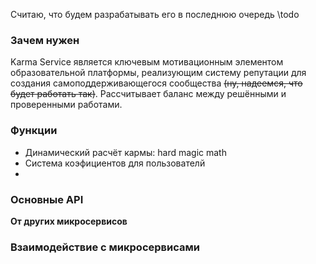 Считаю, что будем разрабатывать его в последнюю очередь \todo
### Зачем нужен
Karma Service является ключевым мотивационным элементом образовательной платформы, реализующим систему репутации для создания самоподдерживающегося сообщества ~~(ну, надеемся, что будет работать так)~~. Рассчитывает баланс между решёнными и проверенными работами.

### Функции
- Динамический расчёт кармы: hard magic math
- Система коэфициентов для пользователй
- 

### Основные API


**От других микросервисов**



### Взаимодействие с микросервисами



